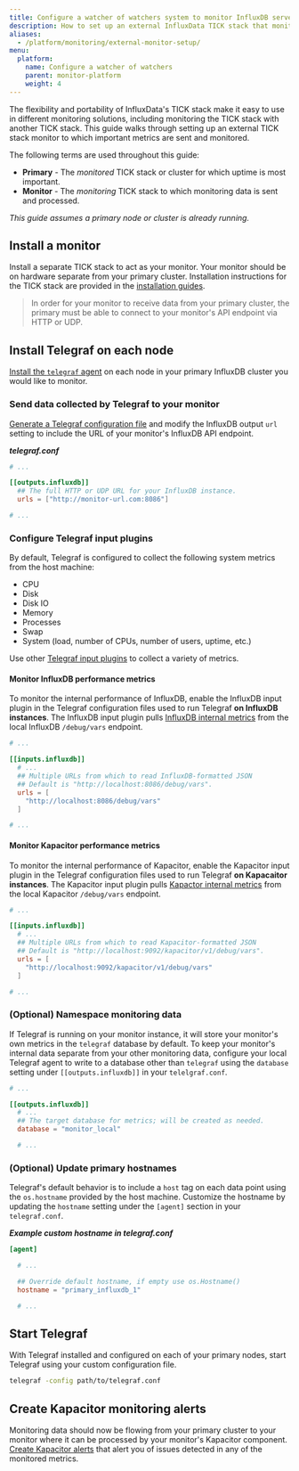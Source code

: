 ```yaml
---
title: Configure a watcher of watchers system to monitor InfluxDB servers
description: How to set up an external InfluxData TICK stack that monitors another Enterprise or OSS TICK stack.
aliases:
  - /platform/monitoring/external-monitor-setup/
menu:
  platform:
    name: Configure a watcher of watchers
    parent: monitor-platform
    weight: 4
---
```


The flexibility and portability of InfluxData's TICK stack make it easy to use in different
monitoring solutions, including monitoring the TICK stack with another TICK stack.
This guide walks through setting up an external TICK stack monitor to which important
metrics are sent and monitored.

The following terms are used throughout this guide:

- **Primary** - The _monitored_ TICK stack or cluster for which uptime is most important.
- **Monitor** - The _monitoring_ TICK stack to which monitoring data is sent and processed.

_This guide assumes a primary node or cluster is already running._

## Install a monitor
Install a separate TICK stack to act as your monitor.
Your monitor should be on hardware separate from your primary cluster.
Installation instructions for the TICK stack are provided in the [installation guides](/platform/install-and-deploy/).

> In order for your monitor to receive data from your primary cluster, the primary
> must be able to connect to your monitor's API endpoint via HTTP or UDP.

## Install Telegraf on each node
[Install the `telegraf` agent](/telegraf/latest/introduction/installation/#installation)
on each node in your primary InfluxDB cluster you would like to monitor.

### Send data collected by Telegraf to your monitor
[Generate a Telegraf configuration file](/telegraf/latest/introduction/installation/#configuration)
and modify the InfluxDB output `url` setting to include the URL of your monitor's
InfluxDB API endpoint.

_**telegraf.conf**_
```toml
# ...

[[outputs.influxdb]]
  ## The full HTTP or UDP URL for your InfluxDB instance.
  urls = ["http://monitor-url.com:8086"]

# ...
```

### Configure Telegraf input plugins
By default, Telegraf is configured to collect the following system metrics from
the host machine:

- CPU
- Disk
- Disk IO
- Memory
- Processes
- Swap
- System (load, number of CPUs, number of users, uptime, etc.)

Use other [Telegraf input plugins](/telegraf/latest/plugins/inputs/) to collect
a variety of metrics.

#### Monitor InfluxDB performance metrics
To monitor the internal performance of InfluxDB, enable the InfluxDB input plugin
in the Telegraf configuration files used to run Telegraf **on InfluxDB instances**.
The InfluxDB input plugin pulls [InfluxDB internal metrics](/platform/monitoring/influxdata-platform/tools/measurements-internal/)
from the local InfluxDB `/debug/vars` endpoint.

```toml
# ...

[[inputs.influxdb]]
  # ...
  ## Multiple URLs from which to read InfluxDB-formatted JSON
  ## Default is "http://localhost:8086/debug/vars".
  urls = [
    "http://localhost:8086/debug/vars"
  ]

# ...
```



#### Monitor Kapacitor performance metrics
To monitor the internal performance of Kapacitor, enable the Kapacitor input plugin
in the Telegraf configuration files used to run Telegraf **on Kapacaitor instances**.
The Kapacitor input plugin pulls [Kapactor internal metrics](/platform/monitoring/influxdata-platform/tools/kapacitor-measurements/)
from the local Kapacitor `/debug/vars` endpoint.

```toml
# ...

[[inputs.influxdb]]
  # ...
  ## Multiple URLs from which to read Kapacitor-formatted JSON
  ## Default is "http://localhost:9092/kapacitor/v1/debug/vars".
  urls = [
    "http://localhost:9092/kapacitor/v1/debug/vars"
  ]

# ...
```

### (Optional) Namespace monitoring data
If Telegraf is running on your monitor instance, it will store your monitor's own
metrics in the `telegraf` database by default.
To keep your monitor's internal data separate from your other monitoring data,
configure your local Telegraf agent to write to a database other than `telegraf` using
the `database` setting under `[[outputs.influxdb]]` in your `telelgraf.conf`.

```toml
# ...

[[outputs.influxdb]]
  # ...
  ## The target database for metrics; will be created as needed.
  database = "monitor_local"

  # ...
```

### (Optional) Update primary hostnames
Telegraf's default behavior is to include a `host` tag on each data point
using the `os.hostname` provided by the host machine.
Customize the hostname by updating the `hostname` setting under the `[agent]`
section in your `telegraf.conf`.

_**Example custom hostname in telegraf.conf**_
```toml
[agent]

  # ...

  ## Override default hostname, if empty use os.Hostname()
  hostname = "primary_influxdb_1"

  # ...
```

## Start Telegraf
With Telegraf installed and configured on each of your primary nodes, start Telegraf
using your custom configuration file.

```bash
telegraf -config path/to/telegraf.conf
```

## Create Kapacitor monitoring alerts
Monitoring data should now be flowing from your primary cluster to your monitor
where it can be processed by your monitor's Kapacitor component.
[Create Kapacitor alerts](/kapacitor/latest/working/alerts/) that alert you of issues
detected in any of the monitored metrics.
